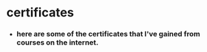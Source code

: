 # certificates
* ### here are some of the certificates that I've gained from courses on the internet.
